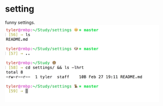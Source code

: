 # setting

funny settings.
![Funny settings screenshot](https://raw.githubusercontent.com/TylerYang/settings/master/screenshot.png)
